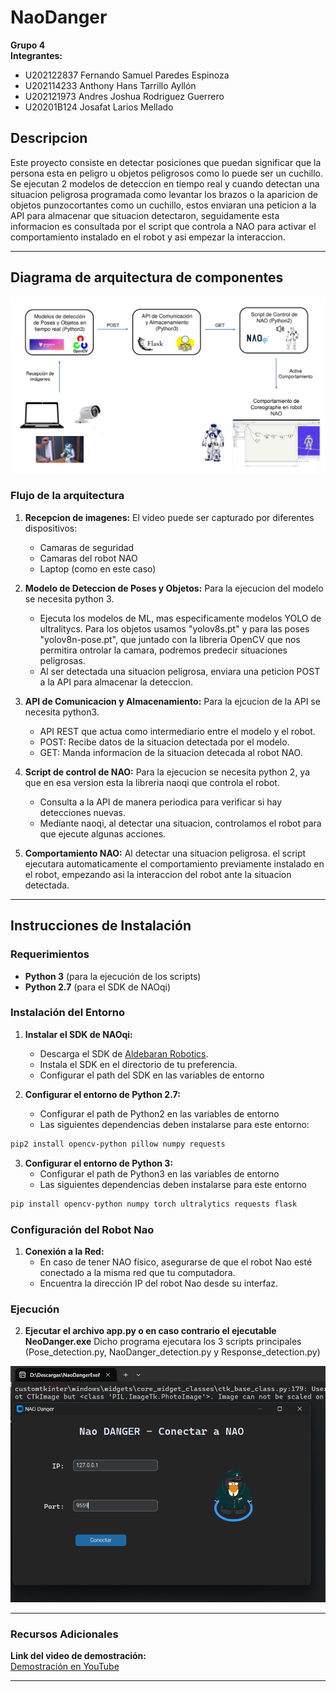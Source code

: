 # NaoDanger

**Grupo 4**  
**Integrantes:**
- U202122837 Fernando Samuel Paredes Espinoza
- U202114233 Anthony Hans Tarrillo Ayllón
- U202121973 Andres Joshua Rodriguez Guerrero
- U20201B124 Josafat Larios Mellado

## Descripcion
Este proyecto consiste en detectar posiciones que puedan significar que la persona esta en peligro u objetos peligrosos como lo puede ser un cuchillo. Se ejecutan 2 modelos de deteccion en tiempo real y cuando detectan una situacion peligrosa programada como levantar los brazos o la aparicion de objetos punzocortantes como un cuchillo, estos enviaran una peticion a la API para almacenar que situacion detectaron, seguidamente esta informacion es consultada por el script que controla a NAO para activar el comportamiento instalado en el robot y asi empezar la interaccion.

---

## Diagrama de arquitectura de componentes
![Diagrama de arquitectura de componentes](images/Diagrama-de-arquitectura-de-componentes.png)

### Flujo de la arquitectura

1. **Recepcion de imagenes:** El video puede ser capturado por diferentes dispositivos:
   - Camaras de seguridad
   - Camaras del robot NAO
   - Laptop (como en este caso)
     
2. **Modelo de Deteccion de Poses y Objetos:** Para la ejecucion del modelo se necesita python 3.
   - Ejecuta los modelos de ML, mas especificamente modelos YOLO de ultralitycs. Para los objetos usamos "yolov8s.pt" y para las poses "yolov8n-pose.pt", que juntado con la libreria OpenCV que nos permitira ontrolar      la camara, podremos predecir situaciones peligrosas.
   - Al ser detectada una situacion peligrosa, enviara una peticion POST a la API para almacenar la deteccion.

3. **API de Comunicacion y Almacenamiento:** Para la ejcucion de la API se necesita python3.
   - API REST que actua como intermediario entre el modelo y el robot.
   - POST: Recibe datos de la situacion detectada por el modelo.
   - GET: Manda informacion de la situacion detecada al robot NAO.

4. **Script de control de NAO:** Para la ejecucion se necesita python 2, ya que en esa version esta la libreria naoqi que controla el robot.
   - Consulta a la API de manera periodica para verificar si hay detecciones nuevas.
   - Mediante naoqi, al detectar una situacion, controlamos el robot para que ejecute algunas acciones.

5. **Comportamiento NAO:** Al detectar una situacion peligrosa. el script ejecutara automaticamente el comportamiento previamente instalado en el robot, empezando asi la interaccion del robot ante la situacion detectada.

---

## Instrucciones de Instalación

### Requerimientos
- **Python 3** (para la ejecución de los scripts)
- **Python 2.7** (para el SDK de NAOqi)

### Instalación del Entorno

1. **Instalar el SDK de NAOqi:**
   - Descarga el SDK de [Aldebaran Robotics](https://support.unitedrobotics.group/en/support/solutions/articles/80001033994-nao-v4-v5-naoqi-2-1-4-13-).
   - Instala el SDK en el directorio de tu preferencia.
   - Configurar el path del SDK en las variables de entorno
   
2. **Configurar el entorno de Python 2.7:**
   - Configurar el path de Python2 en las variables de entorno
   - Las siguientes dependencias deben instalarse para este entorno:

```bash
pip2 install opencv-python pillow numpy requests
```
3. **Configurar el entorno de Python 3:**
   - Configurar el path de Python3 en las variables de entorno
   - Las siguientes dependencias deben instalarse para este entorno

```bash
pip install opencv-python numpy torch ultralytics requests flask
```
### Configuración del Robot Nao

1. **Conexión a la Red:**
   - En caso de tener NAO físico, asegurarse de que el robot Nao esté conectado a la misma red que tu computadora.
   - Encuentra la dirección IP del robot Nao desde su interfaz.


### Ejecución

2. **Ejecutar el archivo app.py o en caso contrario el ejecutable NeoDanger.exe**
Dicho programa ejecutara los 3 scripts principales (Pose_detection.py, NaoDanger_detection.py y Response_detection.py)

![Captura de pantalla de NaoDanger.exe](images/ss.png)

---

### Recursos Adicionales

**Link del video de demostración:**  
[Demostración en YouTube](https://youtu.be/NsO5Oqmj7ns)

---

